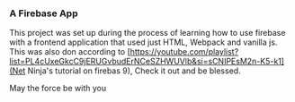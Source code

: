 ### A Firebase App

This project was set up during the process of learning how to use firebase with a frontend application that used just HTML, Webpack and vanilla js. This was also don according to [https://youtube.com/playlist?list=PL4cUxeGkcC9jERUGvbudErNCeSZHWUVlb&si=sCNIPEsM2n-K5-k1](Net Ninja's tutorial on firebas 9), Check it out and be blessed.

May the force be with you
